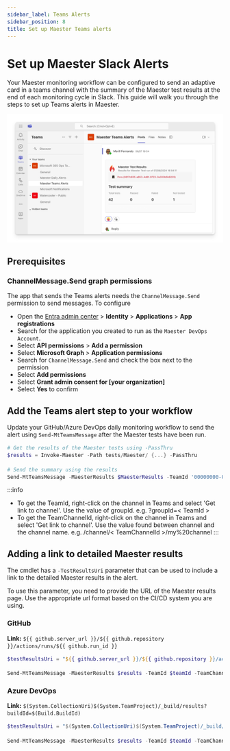 ```yaml
---
sidebar_label: Teams Alerts
sidebar_position: 8
title: Set up Maester Teams alerts
---
```


# Set up Maester Slack Alerts

Your Maester monitoring workflow can be configured to send an adaptive card in a teams channel with the summary of the Maester test results at the end of each monitoring cycle in Slack. This guide will walk you through the steps to set up Teams alerts in Maester.

![Maester - Microsoft Teams Alerts](assets/maester-teams-alert-test-result.png)

## Prerequisites

### ChannelMessage.Send graph permissions

The app that sends the Teams alerts needs the `ChannelMessage.Send` permission to send messages. To configure

- Open the [Entra admin center](https://entra.microsoft.com) > **Identity** > **Applications** > **App registrations**
- Search for the application you created to run as the `Maester DevOps Account`.
- Select **API permissions** > **Add a permission**
- Select **Microsoft Graph** > **Application permissions**
- Search for `ChannelMessage.Send` and check the box next to the permission
- Select **Add permissions**
- Select **Grant admin consent for [your organization]**
- Select **Yes** to confirm


## Add the Teams alert step to your workflow

Update your GitHub/Azure DevOps daily monitoring workflow to send the alert using `Send-MtTeamsMessage` after the Maester tests have been run.

```powershell
# Get the results of the Maester tests using -PassThru
$results = Invoke-Maester -Path tests/Maester/ {...} -PassThru

# Send the summary using the results
Send-MtTeamsMessage -MaesterResults $MaesterResults -TeamId '00000000-0000-0000-0000-000000000000' -TeamChannelId '19%3A00000000000000000000000000000000%40thread.tacv2' -Subject 'Maester Results'

```

:::info
* To get the TeamId, right-click on the channel in Teams and select 'Get link to channel'. Use the value of groupId. e.g. ?groupId=< TeamId >
* To get the TeamChannelId, right-click on the channel in Teams and select 'Get link to channel'. Use the value found between channel and the channel name. e.g. /channel/< TeamChannelId >/my%20channel
:::

## Adding a link to detailed Maester results

The cmdlet has a `-TestResultsUri` parameter that can be used to include a link to the detailed Maester results in the alert.

To use this parameter, you need to provide the URL of the Maester results page. Use the appropriate url format based on the CI/CD system you are using.

### GitHub

**Link:** `${{ github.server_url }}/${{ github.repository }}/actions/runs/${{ github.run_id }}`

```powershell
$testResultsUri = "${{ github.server_url }}/${{ github.repository }}/actions/runs/${{ github.run_id }}"

Send-MtTeamsMessage -MaesterResults $results -TeamId $teamId -TeamChannelId $teamChannelId -Subject 'Maester Results' -TestResultsUri $testResultsUri

```

### Azure DevOps
**Link:** `$(System.CollectionUri)$(System.TeamProject)/_build/results?buildId=$(Build.BuildId)`

```powershell
$testResultsUri = "$(System.CollectionUri)$(System.TeamProject)/_build/results?buildId=$(Build.BuildId)"

Send-MtTeamsMessage -MaesterResults $results -TeamId $teamId -TeamChannelId $teamChannelId -Subject 'Maester Results' -TestResultsUri $testResultsUri
```